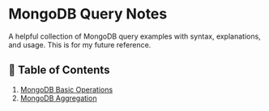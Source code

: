 
# MongoDB Query Notes

A helpful collection of MongoDB query examples with syntax, explanations, and usage. This is for my future reference.

## 📘 Table of Contents

1. [MongoDB Basic Operations](./MongoDB_basic_operations.md)
2. [MongoDB Aggregation](./MongoDB_aggregation_indexing.md)
